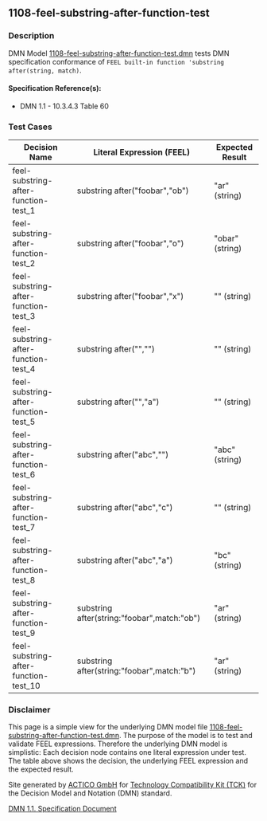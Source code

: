 1108-feel-substring-after-function-test
--------------------

### Description ###

DMN Model [1108-feel-substring-after-function-test.dmn](./1108-feel-substring-after-function-test.dmn) tests DMN specification conformance of `FEEL built-in function 'substring after(string, match)`.

#### Specification Reference(s): ####
 * DMN 1.1 - 10.3.4.3 Table 60

### Test Cases ###

|Decision Name| Literal Expression (FEEL) | Expected Result|
|-------------|-------------------------- |----------------|
|feel-substring-after-function-test_1|substring after("foobar","ob")|"ar" (string)|
|feel-substring-after-function-test_2|substring after("foobar","o")|"obar" (string)|
|feel-substring-after-function-test_3|substring after("foobar","x")|"" (string)|
|feel-substring-after-function-test_4|substring after("","")|"" (string)|
|feel-substring-after-function-test_5|substring after("","a")|"" (string)|
|feel-substring-after-function-test_6|substring after("abc","")|"abc" (string)|
|feel-substring-after-function-test_7|substring after("abc","c")|"" (string)|
|feel-substring-after-function-test_8|substring after("abc","a")|"bc" (string)|
|feel-substring-after-function-test_9|substring after(string:"foobar",match:"ob")|"ar" (string)|
|feel-substring-after-function-test_10|substring after(string:"foobar",match:"b")|"ar" (string)|

         

### Disclaimer ###
This page is a simple view for the underlying DMN model file [1108-feel-substring-after-function-test.dmn](./1108-feel-substring-after-function-test.dmn).
The purpose of the model is to test and validate FEEL expressions. Therefore the underlying DMN model is simplistic:
Each decision node contains one literal expression under test. The table above shows the decision, the underlying FEEL expression and the expected result.

Site generated by [ACTICO GmbH](https://actico.com) for [Technology Compatibility Kit (TCK)](https://dmn-tck.github.io/tck/) for the Decision Model and Notation (DMN) standard.

[DMN 1.1. Specification Document](http://www.omg.org/spec/DMN/1.1/) 
  